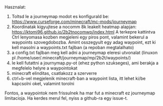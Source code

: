 
Hasznalat:
1. Toltsd le a journeymap modot es konfigurald be: https://www.curseforge.com/minecraft/mc-mods/journeymap
1. Koordinatak kigyujtese a nocomm 8k leakelt heatmap alapjan: https://ktomi96.github.io/2b2tnocomwp/index.html
   A terkepre kattintva Ctrl lenyomasa kozben megjeleni egy piros pont, valamint bekerul a waypoints szovegdobozba.
   Amint osszegyult egy adag waypoint, ezt ki kell masolni a waypoints.txt fajlban (a repoban megtalalhato)
2. a config.txt fajlban meg kell adni a journeymap eleresi utvonalat (linuxon pl /home/user/.minecraft/journeymap/mp/2b2t/waypoints/)
3. le kell futattni a journymap.py-ot (ehez python szukseges), ami berakja a megfelelo helyre a waypointokat
4. minecraft elinditas, csatlakozz a szerverre
5. ctrl+b-vel megjelenik minecraft-ban a waypoint lista, itt lehet ki/be kapcsolni oket, valamint torolni

Fontos, a waypointok nem frissulnek ha mar fut a minecraft ez journeymap limitacioja.
Ha kerdes merul fel, nyiss a github-ra egy issue-t.

